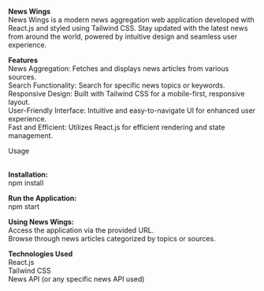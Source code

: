 <b>News Wings</b>
</br>
News Wings is a modern news aggregation web application developed with React.js and styled using Tailwind CSS. Stay updated with the latest news from around the world, powered by intuitive design and seamless user experience.
</br>

<b>Features</b>
</br>
News Aggregation: Fetches and displays news articles from various sources.
</br>
Search Functionality: Search for specific news topics or keywords.
</br>
Responsive Design: Built with Tailwind CSS for a mobile-first, responsive layout.
</br>
User-Friendly Interface: Intuitive and easy-to-navigate UI for enhanced user experience.
</br>
Fast and Efficient: Utilizes React.js for efficient rendering and state management.
</br>

Usage

</br>
<b>Installation:</b>
</br>
npm install
</br>

<b>Run the Application:</b>
</br>
npm start
</br>


<b>Using News Wings:</b>
</br>
Access the application via the provided URL.
</br>
Browse through news articles categorized by topics or sources.
</br>

<b>Technologies Used</b>
</br>
React.js
</br>
Tailwind CSS
</br>
News API (or any specific news API used)
